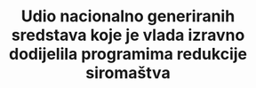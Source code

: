 ---
graph_status_notes: unk
variable_description: null
variable_notes: null
un_designated_tier: '2'
target_id: 1.a
title: >-
  Udio nacionalno generiranih sredstava koje je vlada izravno dodijelila programima redukcije siromaštva
permalink: /1-a-1/
sdg_goal: 1
layout: indicator
indicator: 1.a.1
indicator_variable: null
graph: null
graph_type_description: null
has_metadata: false
goal_meta_link: 'http://unstats.un.org/sdgs/files/metadata-compilation/Metadata-Goal-1.pdf'
goal_meta_link_page: 22
indicator_name: >-
  Udio nacionalno generiranih sredstava koje je vlada izravno dodijelila programima redukcije siromaštva
target: >-
  Osigurati značajnu mobilizaciju resursa iz različitih izvora, uključujući bolju razvojnu suradnju, kako bi se pružila odgovarajuća i predvidiva sredstva za zemlje u razvoju, posebno za najmanje razvijene zemlje, a za provedbu programa i politika suzbijanja siromaštva u svim njegovim dimenzijama
source_title: null
source_notes: null
published: true  

---